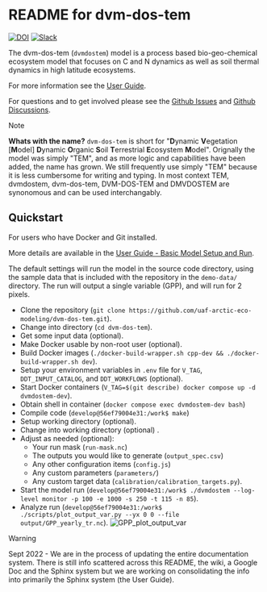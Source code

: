 README for dvm-dos-tem
===========================================

[![DOI](https://zenodo.org/badge/4579979.svg)](https://zenodo.org/badge/latestdoi/4579979)
[![Slack](https://img.shields.io/badge/slack-login-green.svg)](https://arctic-eco-modeling.slack.com) 

The dvm-dos-tem (`dvmdostem`) model is a process based bio-geo-chemical
ecosystem model that focuses on C and N dynamics as well as soil thermal
dynamics in high latitude ecosystems.

For more information see the [User Guide](https://uaf-arctic-eco-modeling.github.io/dvm-dos-tem/index.html).

For questions and to get involved please see the [Github Issues](https://uaf-arctic-eco-modeling.github.io/dvm-dos-tem/issues) and [Github Discussions](https://uaf-arctic-eco-modeling.github.io/dvm-dos-tem/discussions).

> [!NOTE]
> **Whats with the name?** `dvm-dos-tem` is short for "**D**ynamic
> **V**egetation \[**M**odel\] **D**ynamic **O**rganic **S**oil **T**errestrial
> **E**cosystem **M**odel". Orignally the model was simply "TEM", and as more
> logic and capabilities have been added, the name has grown. We still
> frequently use simply "TEM" because it is less cumbersome for writing and
> typing. In most context TEM, dvmdostem, dvm-dos-tem, DVM-DOS-TEM and DMVDOSTEM
> are synonomous and can be used interchangably.


## Quickstart

For users who have Docker and Git installed. 

More details are available in the [User Guide - Basic Model Setup and Run](https://uaf-arctic-eco-modeling.github.io/dvm-dos-tem/examples_and_tutorials/basic_model_run.html#basic-model-setup-and-run).

The default settings will run the model in the source code directory, using the
sample data that is included with the repository in the ``demo-data/`` directory.
The run will output a single variable (GPP), and will run for 2 pixels.

- Clone the repository (``git clone https://github.com/uaf-arctic-eco-modeling/dvm-dos-tem.git``).
- Change into directory (``cd dvm-dos-tem``).
- Get some input data (optional).
- Make Docker usable by non-root user (optional).
- Build Docker images (``./docker-build-wrapper.sh cpp-dev && ./docker-build-wrapper.sh dev``).
- Setup your environment variables in ``.env`` file for ``V_TAG``, ``DDT_INPUT_CATALOG``, and ``DDT_WORKFLOWS`` (optional).
- Start Docker containers (``V_TAG=$(git describe) docker compose up -d dvmdostem-dev``).
- Obtain shell in container (``docker compose exec dvmdostem-dev bash``)
- Compile code (``develop@56ef79004e31:/work$ make``)
- Setup working directory (optional).
- Change into working directory (optional) .
- Adjust as needed (optional):
   - Your run mask (``run-mask.nc``)
   - The outputs you would like to generate (``output_spec.csv``)
   - Any other configuration items (``config.js``)
   - Any custom parameters (``parameters/``)
   - Any custom target data (``calibration/calibration_targets.py``).
- Start the model run (``develop@56ef79004e31:/work$ ./dvmdostem --log-level monitor -p 100 -e 1000 -s 250 -t 115 -n 85``).
- Analyze run (``develop@56ef79004e31:/work$ ./scripts/plot_output_var.py --yx 0 0 --file output/GPP_yearly_tr.nc``).
![GPP_plot_output_var](https://github.com/user-attachments/assets/678be9a7-2e48-479e-ae27-1a96c95da7be)


> [!WARNING]
> Sept 2022 - We are in the process of updating the entire documentation
> system. There is still info scattered across this README, the wiki, a Google
> Doc and the Sphinx system but we are working on consolidating the info into 
> primarily the Sphinx system (the User Guide).

